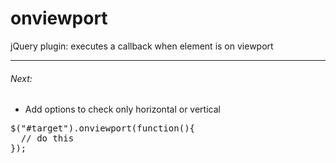 onviewport
==========

jQuery plugin: executes a callback when element is on viewport

----

###### Next: 
- Add options to check only horizontal or vertical

<pre>
$("#target").onviewport(function(){
  // do this
});
</pre>